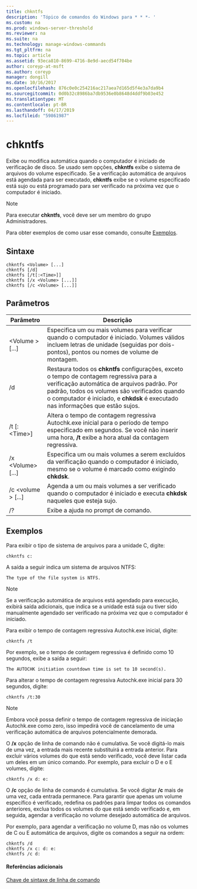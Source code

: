 ```yaml
---
title: chkntfs
description: 'Tópico de comandos do Windows para * * *- '
ms.custom: na
ms.prod: windows-server-threshold
ms.reviewer: na
ms.suite: na
ms.technology: manage-windows-commands
ms.tgt_pltfrm: na
ms.topic: article
ms.assetid: 93eca810-8699-4716-8e9d-aecd54f704be
author: coreyp-at-msft
ms.author: coreyp
manager: dongill
ms.date: 10/16/2017
ms.openlocfilehash: 876c0e0c254216ac217aea7d165d5f4e3a7da9b4
ms.sourcegitcommit: 0d0b32c8986ba7db9536e0b8648d4ddf9b03e452
ms.translationtype: MT
ms.contentlocale: pt-BR
ms.lasthandoff: 04/17/2019
ms.locfileid: "59861987"
---
```

# <a name="chkntfs"></a>chkntfs



Exibe ou modifica automática quando o computador é iniciado de verificação de disco. Se usado sem opções, **chkntfs** exibe o sistema de arquivos do volume especificado. Se a verificação automática de arquivos está agendada para ser executado, **chkntfs** exibe se o volume especificado está sujo ou está programado para ser verificado na próxima vez que o computador é iniciado.

> [!NOTE]
> Para executar **chkntfs**, você deve ser um membro do grupo Administradores.

Para obter exemplos de como usar esse comando, consulte [Exemplos](#BKMK_examples).

## <a name="syntax"></a>Sintaxe

```
chkntfs <Volume> [...]
chkntfs [/d]
chkntfs [/t[:<Time>]]
chkntfs [/x <Volume> [...]]
chkntfs [/c <Volume> [...]]
```

## <a name="parameters"></a>Parâmetros

|Parâmetro|Descrição|
|---------|-----------|
|\<Volume > [...]|Especifica um ou mais volumes para verificar quando o computador é iniciado. Volumes válidos incluem letras de unidade (seguidas por dois-pontos), pontos ou nomes de volume de montagem.|
|/d|Restaura todos os **chkntfs** configurações, exceto o tempo de contagem regressiva para a verificação automática de arquivos padrão. Por padrão, todos os volumes são verificados quando o computador é iniciado, e **chkdsk** é executado nas informações que estão sujos.|
|/t [:\<Time>]|Altera o tempo de contagem regressiva Autochk.exe inicial para o período de tempo especificado em segundos. Se você não inserir uma hora, **/t** exibe a hora atual da contagem regressiva.|
|/x \<Volume> [...]|Especifica um ou mais volumes a serem excluídos da verificação quando o computador é iniciado, mesmo se o volume é marcado como exigindo **chkdsk**.|
|/c \<volume > [...]|Agenda a um ou mais volumes a ser verificado quando o computador é iniciado e executa **chkdsk** naqueles que esteja sujo.|
|/?|Exibe a ajuda no prompt de comando.|

## <a name="BKMK_examples"></a>Exemplos

Para exibir o tipo de sistema de arquivos para a unidade C, digite:
```
chkntfs c:
```
A saída a seguir indica um sistema de arquivos NTFS:
```
The type of the file system is NTFS.
```

> [!NOTE]
> Se a verificação automática de arquivos está agendado para execução, exibirá saída adicionais, que indica se a unidade está suja ou tiver sido manualmente agendado ser verificado na próxima vez que o computador é iniciado.

Para exibir o tempo de contagem regressiva Autochk.exe inicial, digite:
```
chkntfs /t
```
Por exemplo, se o tempo de contagem regressiva é definido como 10 segundos, exibe a saída a seguir:
```
The AUTOCHK initiation countdown time is set to 10 second(s).
```
Para alterar o tempo de contagem regressiva Autochk.exe inicial para 30 segundos, digite:
```
chkntfs /t:30
```

> [!NOTE]
> Embora você possa definir o tempo de contagem regressiva de iniciação Autochk.exe como zero, isso impedirá você de cancelamento de uma verificação automática de arquivos potencialmente demorada.

O **/x** opção de linha de comando não é cumulativa. Se você digitá-lo mais de uma vez, a entrada mais recente substituirá a entrada anterior. Para excluir vários volumes do que está sendo verificado, você deve listar cada um deles em um único comando. Por exemplo, para excluir o D e o E volumes, digite:
```
chkntfs /x d: e:
```
O **/c** opção de linha de comando é cumulativa. Se você digitar **/c** mais de uma vez, cada entrada permanece. Para garantir que apenas um volume específico é verificado, redefina os padrões para limpar todos os comandos anteriores, exclua todos os volumes do que está sendo verificado e, em seguida, agendar a verificação no volume desejado automática de arquivos.

Por exemplo, para agendar a verificação no volume D, mas não os volumes de C ou E automática de arquivos, digite os comandos a seguir na ordem:
```
chkntfs /d
chkntfs /x c: d: e:
chkntfs /c d:
```

#### <a name="additional-references"></a>Referências adicionais

[Chave de sintaxe de linha de comando](command-line-syntax-key.md)
